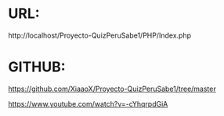 # URL: 
http://localhost/Proyecto-QuizPeruSabe1/PHP/Index.php

# GITHUB: 
https://github.com/XiaaoX/Proyecto-QuizPeruSabe1/tree/master



https://www.youtube.com/watch?v=-cYhqrpdGiA